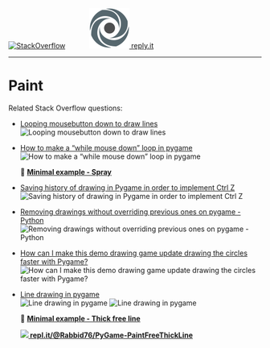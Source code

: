 [![StackOverflow](https://stackexchange.com/users/flair/7322082.png)](https://stackoverflow.com/users/5577765/rabbid76?tab=profile) &nbsp;&nbsp;&nbsp;&nbsp;&nbsp;&nbsp;&nbsp;&nbsp;&nbsp;&nbsp; [![reply.it](../../resource/logo/Repl_it_logo_80.png) reply.it](https://repl.it/repls/folder/PyGame%20Examples)

---

# Paint

Related Stack Overflow questions:

- [Looping mousebutton down to draw lines](https://stackoverflow.com/questions/55477799/looping-mousebutton-down-to-draw-lines/55478174#55478174)  
  ![Looping mousebutton down to draw lines](https://i.stack.imgur.com/3qL0b.gif)

- [How to make a “while mouse down” loop in pygame](https://stackoverflow.com/questions/54666587/how-to-make-a-while-mouse-down-loop-in-pygame/54667247#54667247)  
  ![How to make a “while mouse down” loop in pygame](https://i.stack.imgur.com/G4RML.gif)

  :scroll: **[Minimal example - Spray](../../examples/minimal_examples/pygame_minimal_paint_spray.py)**

- [Saving history of drawing in Pygame in order to implement Ctrl Z](https://stackoverflow.com/questions/61295811/saving-history-of-drawing-in-pygame-in-order-to-implement-ctrl-z/61296440#61296440)  
![Saving history of drawing in Pygame in order to implement Ctrl Z](https://i.stack.imgur.com/snmsK.gif)

- [Removing drawings without overriding previous ones on pygame -Python](https://stackoverflow.com/questions/61309564/removing-drawings-without-overriding-previous-ones-on-pygame-python/61310016#61310016)  
  ![Removing drawings without overriding previous ones on pygame -Python](https://i.stack.imgur.com/xChjD.gif)

- [How can I make this demo drawing game update drawing the circles faster with Pygame?](https://stackoverflow.com/questions/60284620/how-can-i-make-this-demo-drawing-game-update-drawing-the-circles-faster-with-pyg/60285364#60285364)  
  ![How can I make this demo drawing game update drawing the circles faster with Pygame?](https://i.stack.imgur.com/mojlK.gif)

- [Line drawing in pygame](https://stackoverflow.com/questions/66491982/line-drawing-in-pygame/66492121#66492121)  
  ![Line drawing in pygame](https://i.stack.imgur.com/1UvQk.png)
  ![Line drawing in pygame](https://i.stack.imgur.com/m5pRI.gif)

  :scroll: **[Minimal example - Thick free line](../../examples/minimal_examples/pygame_minimal_paint_free_line_1.py)**

  **[![](https://i.stack.imgur.com/5jD0C.png) repl.it/@Rabbid76/PyGame-PaintFreeThickLine](https://replit.com/@Rabbid76/PyGame-PaintFreeThickLine#main.py)**
